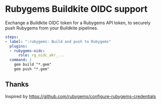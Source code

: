 # Rubygems Buildkite OIDC support

Exchange a Buildkite OIDC token for a Rubygems API token, to securely push Rubygems from your Buildkite pipelines.

```yaml
steps:
- label: ":rubygems: Build and push to Rubygems"
  plugins:
  - rubygems-oidc:
      role: rg_oidc_akr_...
  command: |
    gem build "*.gem"
    gem push "*.gem"
```

## Thanks

Inspired by https://github.com/rubygems/configure-rubygems-credentials
